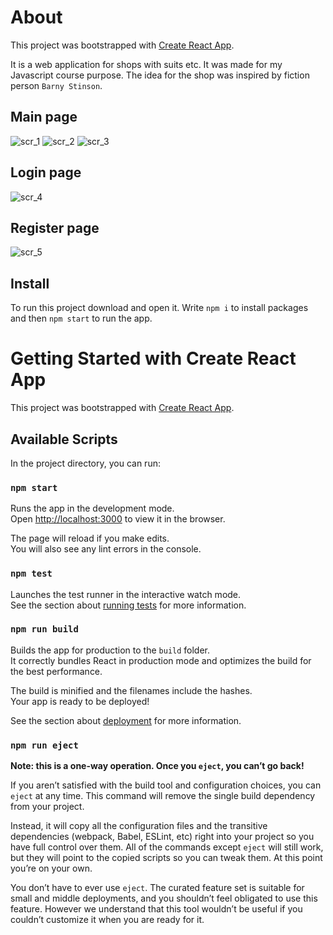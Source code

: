 # About

This project was bootstrapped with [Create React App](https://github.com/facebook/create-react-app).

It is a web application for shops with suits etc. It was made for my Javascript course purpose. The idea for the shop was inspired by fiction person `Barny Stinson`.

## Main page
![scr_1](https://user-images.githubusercontent.com/50757117/136018749-0991b44d-6813-4c2a-a5ee-075796818f18.PNG)
![scr_2](https://user-images.githubusercontent.com/50757117/136018781-efb00633-e347-4feb-81dd-7082f46d9b82.PNG)
![scr_3](https://user-images.githubusercontent.com/50757117/136018794-95a83178-75e1-4dcf-8b91-9995dcd3b21e.PNG)

## Login page
![scr_4](https://user-images.githubusercontent.com/50757117/136018797-16663165-653c-40a2-b037-d225b609c704.PNG)

## Register page
![scr_5](https://user-images.githubusercontent.com/50757117/136018804-3fa4b849-f429-4d10-9b81-5a689e467eef.PNG)


## Install

To run this project download and open it. Write `npm i` to install packages and then `npm start` to run the app.

# Getting Started with Create React App

This project was bootstrapped with [Create React App](https://github.com/facebook/create-react-app).

## Available Scripts

In the project directory, you can run:

### `npm start`

Runs the app in the development mode.\
Open [http://localhost:3000](http://localhost:3000) to view it in the browser.

The page will reload if you make edits.\
You will also see any lint errors in the console.

### `npm test`

Launches the test runner in the interactive watch mode.\
See the section about [running tests](https://facebook.github.io/create-react-app/docs/running-tests) for more information.

### `npm run build`

Builds the app for production to the `build` folder.\
It correctly bundles React in production mode and optimizes the build for the best performance.

The build is minified and the filenames include the hashes.\
Your app is ready to be deployed!

See the section about [deployment](https://facebook.github.io/create-react-app/docs/deployment) for more information.

### `npm run eject`

**Note: this is a one-way operation. Once you `eject`, you can’t go back!**

If you aren’t satisfied with the build tool and configuration choices, you can `eject` at any time. This command will remove the single build dependency from your project.

Instead, it will copy all the configuration files and the transitive dependencies (webpack, Babel, ESLint, etc) right into your project so you have full control over them. All of the commands except `eject` will still work, but they will point to the copied scripts so you can tweak them. At this point you’re on your own.

You don’t have to ever use `eject`. The curated feature set is suitable for small and middle deployments, and you shouldn’t feel obligated to use this feature. However we understand that this tool wouldn’t be useful if you couldn’t customize it when you are ready for it.
